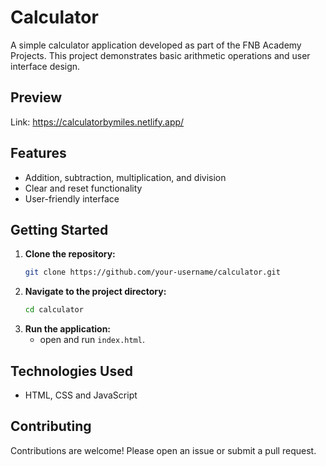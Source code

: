 # Calculator

A simple calculator application developed as part of the FNB Academy Projects. This project demonstrates basic arithmetic operations and user interface design.

## Preview

Link: https://calculatorbymiles.netlify.app/

## Features

- Addition, subtraction, multiplication, and division
- Clear and reset functionality
- User-friendly interface

## Getting Started

1. **Clone the repository:**
    ```bash
    git clone https://github.com/your-username/calculator.git
    ```
2. **Navigate to the project directory:**
    ```bash
    cd calculator
    ```
3. **Run the application:**
    - open and run `index.html`.

## Technologies Used

-  HTML, CSS and JavaScript

## Contributing

Contributions are welcome! Please open an issue or submit a pull request.


